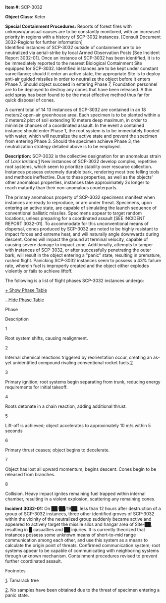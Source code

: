 **Item #:** SCP-3032

**Object Class:** Keter

**Special Containment Procedures:** Reports of forest fires with unknown/unusual causes are to be constantly monitored, with an increased priority in regions with a history of SCP-3032 instances. \[Consult Document 3032-Regions for further information\]  
Identified instances of SCP-3032 outside of containment are to be neutralized via aerial-strike by local Armed Observation Posts \[See Incident Report 3032-01\]. Once an instance of SCP-3032 has been identified, it is to be immediately reported to the nearest Biological Containment Site equipped for SCP-3032. Identified instances are to be kept under constant surveillance; should it enter an active state, the appropriate Site is to deploy anti-air guided missiles in order to neutralize the object before it enters Phase 7. Should object succeed in entering Phase 7, Foundation personnel are to be deployed to destroy any cones that have been released. A thin acid spray has been found to be the most effective method thus far for quick disposal of cones.

A current total of 14 13 instances of SCP-3032 are contained in an 18 meters2 open-air greenhouse area. Each specimen is to be planted within a 2 meters2 plot of soil extending 10 meters deep maximum, in order to minimize chances of a coordinated assault. In the event a contained instance should enter Phase 1, the root system is to be immediately flooded with water, which will neutralize the active state and prevent the specimen from entering Phase 3. Should the specimen achieve Phase 3, the neutralization strategy detailed above is to be employed.

**Description:** SCP-3032 is the collective designation for an anomalous strain of _Larix laricina_.[1](javascript:;) New instances of SCP-3032 develop complex, repetitive root systems, which seem to prioritize stability over resource collection. Instances possess extremely durable bark, rendering most tree felling tools and methods ineffective. Due to these properties, as well as the objects' other anomalous properties, instances take approximately 2x longer to reach maturity than their non-anomalous counterparts.

The primary anomalous property of SCP-3032 specimens manifest when instances are ready to reproduce, or are under threat. Specimens, upon entering an active state, are capable of simulating the launch sequence of conventional ballistic missiles. Specimens appear to target random locations, unless preparing for a coordinated assault \[SEE INCIDENT REPORT 3032-01\]. To accommodate for this unconventional means of dispersal, cones produced by SCP-3032 are noted to be highly resistant to impact forces and extreme heat, and will naturally angle downwards during descent. Cones will impact the ground at terminal velocity, capable of causing severe damage to impact zone. Additionally, attempts to tamper with instances of SCP-3032, or after successfully penetrating the outer bark, will result in the object entering a "panic" state, resulting in premature, rushed flight. Panicking SCP-3032 instances seem to possess a 43% failure rate, wherein fuel is improperly created and the object either explodes violently or fails to achieve liftoff.

The following is a list of flight phases SCP-3032 instances undergo:

[+ Show Phase Table](javascript:;)

[\- Hide Phase Table](javascript:;)

Phase

Description

1

Root system shifts, causing realignment.

2

Internal chemical reactions triggered by reorientation occur, creating an as-yet unidentified compound rivaling conventional rocket fuels.[2](javascript:;)

3

Primary ignition; root systems begin separating from trunk, reducing energy requirements for initial takeoff.

4

Roots detonate in a chain reaction, adding additional thrust.

5

Lift-off is achieved; object accelerates to approximately 10 m/s within 5 seconds

6

Primary thrust ceases; object begins to decelerate.

7

Object has lost all upward momentum; begins descent. Cones begin to be released from branches.

8

Collision. Heavy impact ignites remaining fuel trapped within internal chamber, resulting in a violent explosion, scattering any remaining cones.

**Incident 3032-01:** On ██/██/19██, less than 12 hours after destruction of a group of SCP-3032 instances, three other identified groves of SCP-3032 within the vicinity of the neutralized group suddenly became active and appeared to actively target the missile silos and hangar area of Site-██, resulting in █ casualties and ██ injuries. It is currently theorized that instances possess some unknown means of short-to-mid range communication among each other, and use this system as a means to calculate the origin point of threats. Confirmed communication system; root systems appear to be capable of communicating with neighboring systems through unknown mechanism. Containment procedures revised to prevent further coordinated assault.

Footnotes

[1](javascript:;). Tamarack tree

[2](javascript:;). No samples have been obtained due to the threat of specimen entering a panic state.